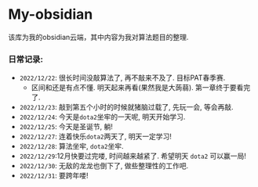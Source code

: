 # My-obsidian

该库为我的obsidian云端，其中内容为我对算法题目的整理.

### 日常记录:

- `2022/12/22`: 很长时间没敲算法了, 再不敲来不及了. 目标PAT春季赛.
  - 区间和还是有点不懂. 明天起来再看(果然我是大蒟蒻). 第一章终于要看完了.
- `2022/12/23`: 敲到第五个小时的时候就猪脑过载了, 先玩一会, 等会再敲.
- `2022/12/24`: 今天是`dota2`坐牢的一天呢, 明天开始学习.
- `2022/12/25`: 今天是圣诞节, 躺!
- `2022/12/27`: 连着快乐`dota2`两天了, 明天一定学习!
- `2022/12/28`: 算法坐牢, `dota2`坐牢.
- `2022/12/29`:12月快要过完喽, 时间越来越紧了. 希望明天 `dota2` 可以赢一局!
- `2022/12/30`: 无敌的龙龙也倒下了, 做些整理性的工作吧.
- `2022/12/31`: 要跨年喽!
